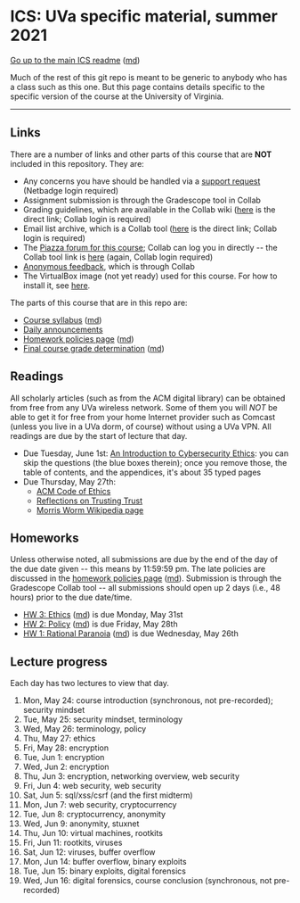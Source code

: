 ICS: UVa specific material, summer 2021
=======================================

[Go up to the main ICS readme](../readme.html) ([md](../readme.md))

Much of the rest of this git repo is meant to be generic to anybody who has a class such as this one. But this page contains details specific to the specific version of the course at the University of Virginia.

------------------------------------------------------------

Links
-----

There are a number of links and other parts of this course that are **NOT** included in this repository.  They are:

- Any concerns you have should be handled via a [support request][174] (Netbadge login required)
- Assignment submission is through the Gradescope tool in Collab
- Grading guidelines, which are available in the Collab wiki ([here][171] is the direct link; Collab login is required)
- Email list archive, which is a Collab tool ([here][170] is the direct link; Collab login is required)
- The [Piazza forum for this course][152]; Collab can log you in directly -- the Collab tool link is [here][173] (again, Collab login required)
- [Anonymous feedback][172], which is through Collab
- The VirtualBox image (not yet ready) used for this course.  For how
  to install it, see
  [here](https://uva-cs.github.io/pdr/tutorials/01-intro-unix/virtual-box.html).

The parts of this course that are in this repo are:

- [Course syllabus](syllabus.html) ([md](syllabus.md))
- [Daily announcements](daily-announcements.html#/)
- [Homework policies page](hw-policies.html) ([md](hw-policies.md))
- [Final course grade determination](grades.html) ([md](grades.md))


Readings
--------

All scholarly articles (such as from the ACM digital library) can be obtained from free from any UVa wireless network.  Some of them you will *NOT* be able to get it for free from your home Internet provider such as Comcast (unless you live in a UVa dorm, of course) without using a UVa VPN.  All readings are due by the start of lecture that day.

<!--
- Due Wednesday, June 16th:
    - Smashing the Stack for Fun and Profit, available online in [HTML](http://phrack.org/issues/49/14.html ) and [PDF](http://www-inst.eecs.berkeley.edu/~cs161/fa08/papers/stack_smashing.pdf)
- Due Tuesday, June 8th:
    - [NPR's Planet Monday episode 908: I Am Not A Robot](https://www.npr.org/sections/money/2019/04/24/716854013/episode-908-i-am-not-a-robot)
- Due Tuesdady, June 1st:
    - [An Introduction to Cybersecurity Ethics](https://www.scu.edu/media/ethics-center/technology-ethics/IntroToCybersecurityEthics.pdf): you can skip the questions (the blue boxes therein); once you remove those, the table of contents, and the appendices, it's about 35 typed pages
-->

- Due Tuesday, June 1st: [An Introduction to Cybersecurity Ethics](https://www.scu.edu/media/ethics-center/technology-ethics/IntroToCybersecurityEthics.pdf): you can skip the questions (the blue boxes therein); once you remove those, the table of contents, and the appendices, it's about 35 typed pages
- Due Thursday, May 27th:
	- [ACM Code of Ethics](https://www.acm.org/code-of-ethics)
    - [Reflections on Trusting Trust](https://dl.acm.org/citation.cfm?id=358210)
	- [Morris Worm Wikipedia page](https://en.wikipedia.org/wiki/Morris_worm)


Homeworks
-----------

Unless otherwise noted, all submissions are due by the end of the day of the due date given -- this means by 11:59:59 pm.  The late policies are discussed in the [homework policies page](hw-policies.html) ([md](hw-policies.md)).  Submission is through the Gradescope Collab tool -- all submissions should open up 2 days (i.e., 48 hours) prior to the due date/time.

<!--
- [HW 8: Forensics](../hws/hw-forensics.html) is due Wednesday, June 16th
- [HW 7: Cryptocurrency](../hws/hw-cryptocurrency.html) is due Monday, June 14th
- [HW 6: SQL/XSS/CSRF](../hws/hw-sql-xss-csrf.html) is due Wednesday, June 9th
- [HW 5: Hashing](../hws/hw-hashing.html) is due Saturday, June 5th
- [HW 4: RSA](../hws/hw-rsa.html) is due Friday, June 4th
-->

- [HW 3: Ethics](../hws/hw-ethics.html) ([md](../hws/hw-ethics.md)) is due Monday, May 31st
- [HW 2: Policy](../hws/hw-policy.html) ([md](../hws/hw-policy.md)) is due Friday, May 28th
- [HW 1: Rational Paranoia](../hws/hw-paranoia.html) ([md](../hws/hw-paranoia.md)) is due Wednesday, May 26th


Lecture progress
----------------

Each day has two lectures to view that day.

1. Mon, May 24: course introduction (synchronous, not pre-recorded); security mindset
2. Tue, May 25: security mindset, terminology
3. Wed, May 26: terminology, policy
4. Thu, May 27: ethics
5. Fri, May 28: encryption
6. Tue, Jun 1: encryption
7. Wed, Jun 2: encryption
8. Thu, Jun 3: encryption, networking overview, web security
9. Fri, Jun 4: web security, web security
10. Sat, Jun 5: sql/xss/csrf (and the first midterm)
11. Mon, Jun 7: web security, cryptocurrency
12. Tue, Jun 8: cryptocurrency, anonymity
13. Wed, Jun 9: anonymity, stuxnet
14. Thu, Jun 10: virtual machines, rootkits
15. Fri, Jun 11: rootkits, viruses
16. Sat, Jun 12: viruses, buffer overflow
17. Mon, Jun 14: buffer overflow, binary exploits
18. Tue, Jun 15: binary exploits, digital forensics
19. Wed, Jun 16: digital forensics, course conclusion (synchronous, not pre-recorded)



[152]: https://piazza.com/class/kp1go4h45nh7ne

[160]: https://libra.cs.virginia.edu/~pedagogy/
[161]: https://libra.cs.virginia.edu/~pedagogy/support.php
[162]: https://libra.cs.virginia.edu/~pedagogy/submit.php
[163]: https://libra.cs.virginia.edu/~pedagogy/regrades.php
[164]: https://libra.cs.virginia.edu/~pedagogy/gradebook.php
[165]: https://libra.cs.virginia.edu/~pedagogy/labextension.php
[166]: https://libra.cs.virginia.edu/~pedagogy/queue.php

[01]: next_is_collab_site_email
[170]: https://collab.its.virginia.edu/portal/site/6ec853e6-b6e3-40f7-8c72-0f7f966ffa71/tool/16495a0b-3bd0-4928-90bb-9d69a39b9eee
[02]: next_is_collab_wiki
[171]: https://collab.its.virginia.edu/portal/site/6ec853e6-b6e3-40f7-8c72-0f7f966ffa71/tool/7848dadf-1229-4a91-9805-2992d205edb4
[03]: next_is_anon_feedback
[172]: https://collab.its.virginia.edu/portal/site/6ec853e6-b6e3-40f7-8c72-0f7f966ffa71/tool/f17a5899-fa57-4f82-956f-b24f83d19e6a/main
[04]: next_is_linktool_but_not_currently_used
[173]: https://collab.its.virginia.edu/portal/site/a0075759-cb61-4fc7-82bc-9ef856bac64a/page/9aa1caa3-e963-4aef-b7a4-d437693eea80
[174]: https://pegasus.cs.virginia.edu/satori/cs3710-su2021/tickets/
